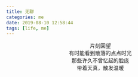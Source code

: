 ```yaml
---
title: 无聊
categories: me
date: 2019-08-10 12:58:44
tags: [life, me]
---
```


<center>片刻回望</center>
<center>有时能看到散落的点点时光</center>
<center>那些许久不曾忆起的脸庞</center>
<center>带着天真，散发温暖</center>
